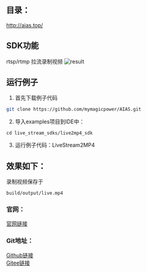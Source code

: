 ## 目录：
http://aias.top/

## SDK功能
rtsp/rtmp 拉流录制视频
![result](https://aias-home.oss-cn-beijing.aliyuncs.com/AIAS/video_sdk/mp4.png)

## 运行例子
1. 首先下载例子代码
```bash
git clone https://github.com/mymagicpower/AIAS.git
```

2. 导入examples项目到IDE中：
```
cd live_stream_sdks/live2mp4_sdk
```

3. 运行例子代码：LiveStream2MP4


## 效果如下：
录制视频保存于
```
build/output/live.mp4
```

### 官网：
[官网链接](http://www.aias.top/)

### Git地址：   
[Github链接](https://github.com/mymagicpower/AIAS)    
[Gitee链接](https://gitee.com/mymagicpower/AIAS)   
